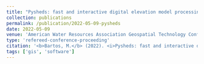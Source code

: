 ```yaml
---
title: "Pysheds: fast and interactive digital elevation model processing in Python"
collection: publications
permalink: /publication/2022-05-09-pysheds
date: 2022-05-09
venue: 'American Water Resources Association Geospatial Technology Conference, 2022, Austin, TX'
type: 'refereed-conference-proceeding'
citation: '<b>Bartos, M.</b> (2022). <i>Pysheds: fast and interactive digital elevation model processing in Python</i>. American Water Resources Association Geospatial Technology Conference, 2022, Austin, TX [Oral Presentation]'
tags: ['gis', 'software']
---
```

